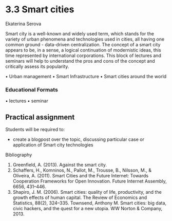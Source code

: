 # 3.3 Smart cities

Ekaterina Serova

Smart city is a well-known and widely used term, which stands for the variety of urban phenomena and technologies used in cities, all having one common ground - data-driven centralization. The concept of a smart city appears to be, in a sense, a logical continuation of modernistic ideas, this time represented by international corporations. This block of lectures and seminars will help to understand the pros and cons of the concept and critically assess its popularity.

•	Urban management 
•	Smart Infrastructure 
•	Smart cities around the world

###  Educational Formats
•	lectures 
•	seminar 

## Practical assignment
Students will be required to:

- create a blogpost over the topic, discussing particular case or application of Smart city technologies


Bibliography
1.	Greenfield, A. (2013). Against the smart city.
2.	Schaffers, H., Komninos, N., Pallot, M., Trousse, B., Nilsson, M., & Oliveira, A. (2011). Smart Cities and the Future Internet: Towards Cooperation Frameworks for Open Innovation. Future Internet Assembly, 6656, 431–446.
3.	Shapiro, J. M. (2006). Smart cities: quality of life, productivity, and the growth effects of human capital. The Review of Economics and Statistics, 88(2), 324–335.
Townsend, Anthony M. Smart cities: big data, civic hackers, and the quest for a new utopia. WW Norton & Company, 2013.